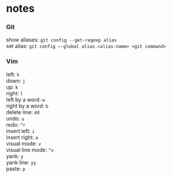 # notes

### Git
show aliases: `git config --get-regexp alias`<br>
set alias: `git config —-global alias.<alias-name> <git command>`<br>

### Vim
left: `h`<br>
down: `j`<br>
up: `k`<br>
right: `l`<br>
left by a word: `w`<br> 
right by a word: `b`<br>
delete line: `dd`<br> 
undo: `u`<br> 
redo: `^r`<br> 
insert left: `i`<br> 
insert right: `a`<br>
visual mode: `v`<br>
visual line mode: `^v`<br>
yank: `y`<br>
yank line: `yy`<br>
paste: `p`
